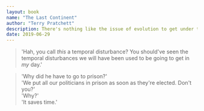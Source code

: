 ```yaml
---
layout: book
name: "The Last Continent"
author: "Terry Pratchett"
description: There's nothing like the issue of evolution to get under the skin of academics. Especially when those same academics are by chance or bad judgement deposited at a critical evolutionary turning point when one wrong move could have catastrophic results for the future.
date: 2019-06-29
---
```


> 'Hah, you call _this_ a temporal disturbance? You should've seen the temporal disturbances we will have been used to be going to get in _my_ day.'

> 'Why did he have to go to prison?'  
> 'We put all our politicians in prison as soon as they're elected. Don't you?'  
> 'Why?'  
> 'It saves time.'
